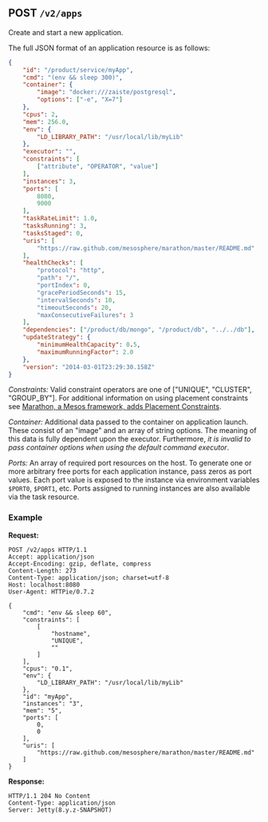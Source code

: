 ## POST `/v2/apps`

Create and start a new application.

The full JSON format of an application resource is as follows:

```json
{
    "id": "/product/service/myApp",
    "cmd": "(env && sleep 300)",
    "container": {
        "image": "docker:///zaiste/postgresql",
        "options": ["-e", "X=7"]
    },
    "cpus": 2,
    "mem": 256.0,
    "env": {
        "LD_LIBRARY_PATH": "/usr/local/lib/myLib"
    },
    "executor": "",
    "constraints": [
        ["attribute", "OPERATOR", "value"]
    ],
    "instances": 3,
    "ports": [
        8080,
        9000
    ],
    "taskRateLimit": 1.0,
    "tasksRunning": 3, 
    "tasksStaged": 0, 
    "uris": [
        "https://raw.github.com/mesosphere/marathon/master/README.md"
    ],
    "healthChecks": [
        "protocol": "http",
        "path": "/",
        "portIndex": 0,
        "gracePeriodSeconds": 15,
        "intervalSeconds": 10,
        "timeoutSeconds": 20,
        "maxConsecutiveFailures": 3
    ],
    "dependencies": ["/product/db/mongo", "/product/db", "../../db"],
    "updateStrategy": {
        "minimumHealthCapacity": 0.5,
        "maximumRunningFactor": 2.0
    },
    "version": "2014-03-01T23:29:30.158Z"
}
```


_Constraints:_ Valid constraint operators are one of ["UNIQUE", "CLUSTER", "GROUP_BY"].  For additional information on using placement constraints see [Marathon, a Mesos framework, adds Placement Constraints](http://mesosphere.io/2013/11/22/marathon-a-mesos-framework-adds-placement-constraints).

_Container:_ Additional data passed to the container on application launch.  These consist of an "image" and an array of string options.  The meaning of this data is fully dependent upon the executor.  Furthermore, _it is invalid to pass container options when using the default command executor_.

_Ports:_ An array of required port resources on the host.  To generate one or more arbitrary free ports for each application instance, pass zeros as port values.  Each port value is exposed to the instance via environment variables `$PORT0`, `$PORT1`, etc.  Ports assigned to running instances are also available via the task resource.

### Example

**Request:**


```
POST /v2/apps HTTP/1.1
Accept: application/json
Accept-Encoding: gzip, deflate, compress
Content-Length: 273
Content-Type: application/json; charset=utf-8
Host: localhost:8080
User-Agent: HTTPie/0.7.2

{
    "cmd": "env && sleep 60", 
    "constraints": [
        [
            "hostname", 
            "UNIQUE", 
            ""
        ]
    ], 
    "cpus": "0.1", 
    "env": {
        "LD_LIBRARY_PATH": "/usr/local/lib/myLib"
    }, 
    "id": "myApp", 
    "instances": "3", 
    "mem": "5", 
    "ports": [
        0, 
        0
    ], 
    "uris": [
        "https://raw.github.com/mesosphere/marathon/master/README.md"
    ]
}
```

**Response:**


```
HTTP/1.1 204 No Content
Content-Type: application/json
Server: Jetty(8.y.z-SNAPSHOT)
